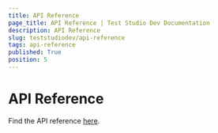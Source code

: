 ```yaml
---
title: API Reference
page_title: API Reference | Test Studio Dev Documentation
description: API Reference
slug: teststudiodev/api-reference
tags: api-reference
published: True
position: 5
---
```

# API Reference

Find the API reference <a href="http://docs.telerik.com/teststudio/api" target="_blank"> here</a>.
